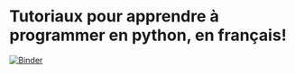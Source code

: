 # Tutoriaux pour apprendre à programmer en python, en français!
[![Binder](https://mybinder.org/badge.svg)](https://mybinder.org/v2/gh/RouquinBlanc/tuto_python/master)
